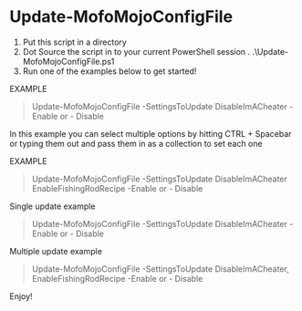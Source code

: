 ﻿# Update-MofoMojoConfigFile

1. Put this script in a directory
2. Dot Source the script in to your current PowerShell session . .\Update-MofoMojoConfigFile.ps1
3. Run one of the examples below to get started!

EXAMPLE
> Update-MofoMojoConfigFile -SettingsToUpdate DisableImACheater -Enable or - Disable

In this example you can select multiple options by hitting CTRL + Spacebar or typing them out and pass them in as a collection to set each one

EXAMPLE
> Update-MofoMojoConfigFile -SettingsToUpdate DisableImACheater EnableFishingRodRecipe -Enable or - Disable

Single update example
> Update-MofoMojoConfigFile -SettingsToUpdate DisableImACheater -Enable or - Disable

Multiple update example
> Update-MofoMojoConfigFile -SettingsToUpdate DisableImACheater, EnableFishingRodRecipe -Enable or - Disable

Enjoy!